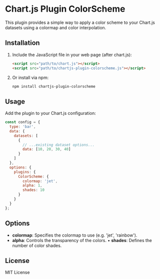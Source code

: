 # Chart.js Plugin ColorScheme

This plugin provides a simple way to apply a color scheme to your Chart.js datasets using a colormap and color interpolation.

## Installation

1. Include the JavaScript file in your web page (after chart.js):
   ```html
   <script src="path/to/chart.js"></script>
   <script src="path/to/chartjs-plugin-colorscheme.js"></script>
   ```
2. Or install via npm:
   ```bash
   npm install chartjs-plugin-colorscheme
   ```

## Usage

Add the plugin to your Chart.js configuration:
```js
const config = {
  type: 'bar',
  data: {
    datasets: [
      {
        // ...existing dataset options...
        data: [10, 20, 30, 40]
      }
    ]
  },
  options: {
    plugins: {
      ColorScheme: {
        colormap: 'jet',
        alpha: 1,
        shades: 10
      }
    }
  }
};
```

## Options

* **colormap**: Specifies the colormap to use (e.g. 'jet', 'rainbow').
* **alpha**: Controls the transparency of the colors.
• **shades**: Defines the number of color shades.

## License

MIT License
